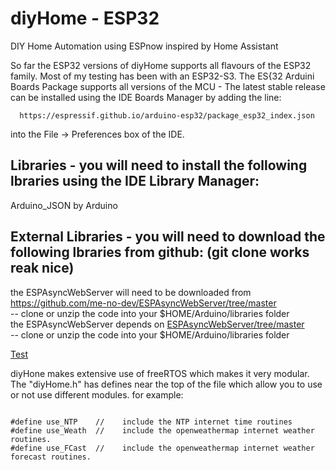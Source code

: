 # diyHome - ESP32
DIY Home Automation using ESPnow inspired by Home Assistant

So far the ESP32 versions of diyHome supports all flavours of the ESP32 family.  Most of my testing has been with an ESP32-S3.  The ES{32 Arduini Boards Package supports all versions of the MCU - The latest stable release can be installed using the IDE Boards Manager by adding the line:

      https://espressif.github.io/arduino-esp32/package_esp32_index.json

into the File -> Preferences box of the IDE.

## Libraries - you will need to install the following lbraries using the IDE Library Manager:
Arduino_JSON  by Arduino

## External Libraries - you will need to download the following lbraries from github: (git clone works reak nice) 
the ESPAsyncWebServer will need to be downloaded from https://github.com/me-no-dev/ESPAsyncWebServer/tree/master<br>
            --  clone or unzip the code into your $HOME/Arduino/libraries folder<br>
the ESPAsyncWebServer depends on [ ESPAsyncWebServer/tree/master ](https://github.com/me-no-dev/AsyncTCP)<br>
            --  clone or unzip the code into your $HOME/Arduino/libraries folder
            
[ Test ]( https:Opi0 )

diyHone makes extensive use of freeRTOS which makes it very modular.  The "diyHome.h" has defines near the top of the file which allow you to use or not use different modules.   for example:

<code>
#define use_NTP    //    include the NTP internet time routines
#define use_Weath  //    include the openweathermap internet weather routines.
#define use_FCast  //    include the openweathermap internet weather forecast routines.
</code>
